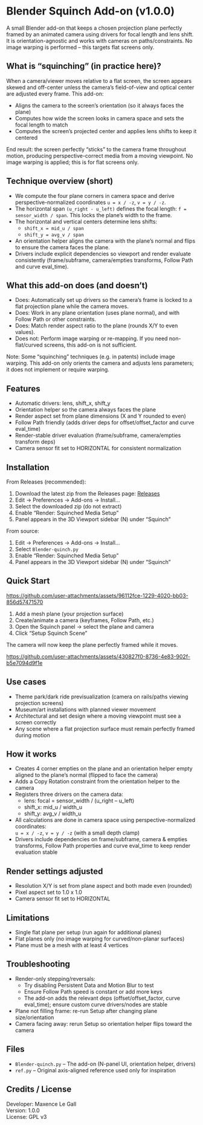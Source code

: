 # Blender Squinch Add-on (v1.0.0)

A small Blender add-on that keeps a chosen projection plane perfectly framed by an animated camera using drivers for focal length and lens shift. It is orientation-agnostic and works with cameras on paths/constraints. No image warping is performed – this targets flat screens only.

## What is “squinching” (in practice here)?

When a camera/viewer moves relative to a flat screen, the screen appears skewed and off-center unless the camera’s field-of-view and optical center are adjusted every frame. This add-on:
- Aligns the camera to the screen’s orientation (so it always faces the plane)
- Computes how wide the screen looks in camera space and sets the focal length to match
- Computes the screen’s projected center and applies lens shifts to keep it centered

End result: the screen perfectly “sticks” to the camera frame throughout motion, producing perspective-correct media from a moving viewpoint. No image warping is applied; this is for flat screens only.

## Technique overview (short)

- We compute the four plane corners in camera space and derive perspective-normalized coordinates `u = x / -z`, `v = y / -z`.
- The horizontal span `(u_right - u_left)` defines the focal length: `f = sensor_width / span`. This locks the plane’s width to the frame.
- The horizontal and vertical centers determine lens shifts:
  - `shift_x = mid_u / span`
  - `shift_y = avg_v / span`
- An orientation helper aligns the camera with the plane’s normal and flips to ensure the camera faces the plane.
- Drivers include explicit dependencies so viewport and render evaluate consistently (frame/subframe, camera/empties transforms, Follow Path and curve eval_time).

## What this add-on does (and doesn’t)

- Does: Automatically set up drivers so the camera’s frame is locked to a flat projection plane while the camera moves.
- Does: Work in any plane orientation (uses plane normal), and with Follow Path or other constraints.
- Does: Match render aspect ratio to the plane (rounds X/Y to even values).
- Does not: Perform image warping or re-mapping. If you need non-flat/curved screens, this add-on is not sufficient.

Note: Some “squinching” techniques (e.g. in patents) include image warping. This add-on only orients the camera and adjusts lens parameters; it does not implement or require warping.

## Features

- Automatic drivers: lens, shift_x, shift_y
- Orientation helper so the camera always faces the plane
- Render aspect set from plane dimensions (X and Y rounded to even)
- Follow Path friendly (adds driver deps for offset/offset_factor and curve eval_time)
- Render-stable driver evaluation (frame/subframe, camera/empties transform deps)
- Camera sensor fit set to HORIZONTAL for consistent normalization

## Installation

From Releases (recommended):
1) Download the latest zip from the Releases page: [Releases](https://github.com/mle-gall/blender-squinch/releases)  
2) Edit → Preferences → Add-ons → Install…  
3) Select the downloaded zip (do not extract)  
4) Enable “Render: Squinched Media Setup”  
5) Panel appears in the 3D Viewport sidebar (N) under “Squinch”

From source:
1) Edit → Preferences → Add-ons → Install…  
2) Select `Blender-quinch.py`  
3) Enable “Render: Squinched Media Setup”  
4) Panel appears in the 3D Viewport sidebar (N) under “Squinch”

## Quick Start

https://github.com/user-attachments/assets/96112fce-1229-4020-bb03-856d57471570

1) Add a mesh plane (your projection surface)  
2) Create/animate a camera (keyframes, Follow Path, etc.)  
3) Open the Squinch panel → select the plane and camera  
4) Click “Setup Squinch Scene”

The camera will now keep the plane perfectly framed while it moves.

https://github.com/user-attachments/assets/430827f0-8736-4e83-902f-b5e7094d9f1e

## Use cases

- Theme park/dark ride previsualization (camera on rails/paths viewing projection screens)
- Museum/art installations with planned viewer movement
- Architectural and set design where a moving viewpoint must see a screen correctly
- Any scene where a flat projection surface must remain perfectly framed during motion

## How it works

- Creates 4 corner empties on the plane and an orientation helper empty aligned to the plane’s normal (flipped to face the camera)  
- Adds a Copy Rotation constraint from the orientation helper to the camera  
- Registers three drivers on the camera data:
  - lens: focal = sensor_width / (u_right – u_left)
  - shift_x: mid_u / width_u
  - shift_y: avg_v / width_u  
- All calculations are done in camera space using perspective-normalized coordinates:  
  `u = x / -z`, `v = y / -z` (with a small depth clamp)  
- Drivers include dependencies on frame/subframe, camera & empties transforms, Follow Path properties and curve eval_time to keep render evaluation stable

## Render settings adjusted

- Resolution X/Y is set from plane aspect and both made even (rounded)  
- Pixel aspect set to 1.0 x 1.0  
- Camera sensor fit set to HORIZONTAL

## Limitations

- Single flat plane per setup (run again for additional planes)  
- Flat planes only (no image warping for curved/non-planar surfaces)  
- Plane must be a mesh with at least 4 vertices

## Troubleshooting

- Render-only stepping/reversals:
  - Try disabling Persistent Data and Motion Blur to test
  - Ensure Follow Path speed is constant or add more keys
  - The add-on adds the relevant deps (offset/offset_factor, curve eval_time); ensure custom curve drivers/nodes are stable
- Plane not filling frame: re-run Setup after changing plane size/orientation  
- Camera facing away: rerun Setup so orientation helper flips toward the camera

## Files

- `Blender-quinch.py` – The add-on (N-panel UI, orientation helper, drivers)  
- `ref.py` – Original axis-aligned reference used only for inspiration

## Credits / License

Developer: Maxence Le Gall  
Version: 1.0.0  
License: GPL v3
